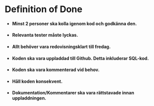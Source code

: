 # Definition of Done

- #### Minst 2 personer ska kolla igenom kod och godkänna den.
- #### Relevanta tester måste lyckas.
- #### Allt behöver vara redovisningsklart till fredag.
- #### Koden ska vara uppladdad till Github. Detta inkluderar SQL-kod.
- #### Koden ska vara kommenterad vid behov.
- #### Håll koden konsekvent.
- #### Dokumentation/Kommentarer ska vara rättstavade innan uppladdningen.